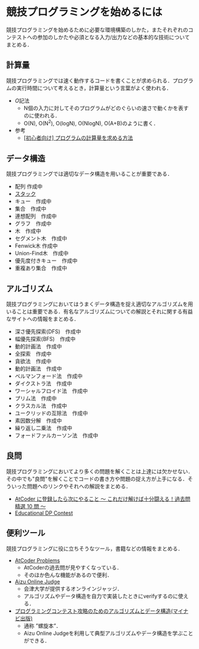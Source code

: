 # 競技プログラミングを始めるには
競技プログラミングを始めるために必要な環境構築のしかた，またそれぞれのコンテストへの参加のしかたや必須となる入力/出力などの基本的な技術についてまとめる．


## 計算量
競技プログラミングでは速く動作するコードを書くことが求められる．プログラムの実行時間について考えるとき，計算量という言葉がよく使われる．
- *O*記法
	- N個の入力に対してそのプログラムがどのぐらいの速さで動くかを表すのに使われる．
	- O(N), O(N<sup>2</sup>), O(logN), O(NlogN), O(A+B)のように書く．
- 参考
	- [\[初心者向け\] プログラムの計算量を求める方法](https://qiita.com/cotrpepe/items/1f4c38cc9d3e3a5f5e9c)


## データ構造
競技プログラミングでは適切なデータ構造を用いることが重要である．

- 配列 作成中
- [スタック](https://github.com/kobe-pablo/wiki/blob/main/docs/competitive_programming/algorithms/stack.md)
- キュー　作成中
- 集合　作成中
- 連想配列　作成中
- グラフ　作成中
- 木　作成中
- セグメント木　作成中
- Fenwick木 作成中
- Union-Find木　作成中
- 優先度付きキュー　作成中
- 重複あり集合　作成中


## アルゴリズム
競技プログラミングにおいてはうまくデータ構造を捉え適切なアルゴリズムを用いることは重要である．有名なアルゴリズムについての解説とそれに関する有益なサイトへの情報をまとめる．

- 深さ優先探索(DFS)　作成中
- 幅優先探索(BFS)　作成中
- 動的計画法　作成中
- 全探索　作成中
- 貪欲法　作成中
- 動的計画法　作成中
- ベルマンフォード法　作成中
- ダイクストラ法　作成中
- ワーシャルフロイド法　作成中
- プリム法　作成中
- クラスカル法　作成中
- ユークリッドの互除法　作成中
- 素因数分解　作成中
- 繰り返し二乗法　作成中
- フォードファルカーソン法　作成中


## 良問
競技プログラミングにおいてより多くの問題を解くことは上達には欠かせない．その中でも"良問"を解くことでコードの書き方や問題の捉え方が上手になる．そういった問題へのリンクやそれへの解説をまとめる．

- [AtCoder に登録したら次にやること ～ これだけ解けば十分闘える！過去問精選 10 問 ～](https://qiita.com/drken/items/fd4e5e3630d0f5859067)
- [Educational DP Contest](https://atcoder.jp/contests/dp)


## 便利ツール

競技プログラミングに役に立ちそうなツール，書籍などの情報をまとめる．

- [AtCoder Problems](https://kenkoooo.com/atcoder)
	- AtCoderの過去問が見やすくなっている．
	- そのほか色んな機能があるので便利．
- [Aizu Online Judge](https://onlinejudge.u-aizu.ac.jp/)
	- 会津大学が提供するオンラインジャッジ．
	- アルゴリズムやデータ構造を自力で実装したときにverifyするのに使える．
- [プログラミングコンテスト攻略のためのアルゴリズムとデータ構造(マイナビ出版)](https://book.mynavi.jp/ec/products/detail/id=35408)
	- 通称 ”螺旋本”．
	- Aizu Online Judgeを利用して典型アルゴリズムやデータ構造を学ぶことができる．
